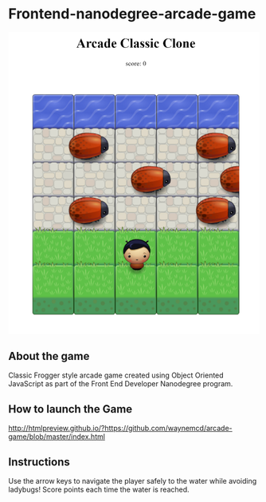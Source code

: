# Frontend-nanodegree-arcade-game

![alt text](https://github.com/waynemcd/arcade-game/blob/master/arcade-game-screenshot.jpg "Game preview")

## About the game
Classic Frogger style arcade game created using Object Oriented JavaScript as part of the Front End Developer Nanodegree program.

## How to launch the Game
http://htmlpreview.github.io/?https://github.com/waynemcd/arcade-game/blob/master/index.html


 ## Instructions
 Use the arrow keys to navigate the player safely to the water while avoiding ladybugs! Score points each time the water is reached.
